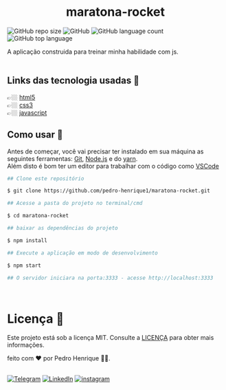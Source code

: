<h1 align = "center">maratona-rocket</h1>

![GitHub repo size](https://img.shields.io/github/repo-size/pedro-henrique1/maratona-rocket)
![GitHub](https://img.shields.io/github/license/pedro-henrique1/maratona-rocket)
![GitHub language count](https://img.shields.io/github/languages/count/pedro-henrique1/maratona-rocket)
![GitHub top language](https://img.shields.io/github/languages/top/pedro-henrique1/maratona-rocket)

<p>A aplicação construida para treinar minha habilidade com js.
<br>
<br>

## Links das tecnologia usadas 🔗

👉🏼 [html5](https://developer.mozilla.org/pt-BR/docs/Web/HTML)<br>
👉🏼 [css3](https://developer.mozilla.org/pt-br/docs/web/css)<br>
👉🏼 [javascript](https://developer.mozilla.org/pt-BR/docs/Web/JavaScript/About_JavaScript)
<br>

## Como usar 🎉

Antes de começar, você vai precisar ter instalado em sua máquina as seguintes ferramentas:
[Git](https://git-scm.com), [Node.js](https://nodejs.org/en/) e do [yarn](https://yarnpkg.com/).<br>
Além disto é bom ter um editor para trabalhar com o código como [VSCode](https://code.visualstudio.com/)

```zsh
## Clone este repositório

$ git clone https://github.com/pedro-henrique1/maratona-rocket.git

## Acesse a pasta do projeto no terminal/cmd

$ cd maratona-rocket

## baixar as dependências do projeto

$ npm install

## Execute a aplicação em modo de desenvolvimento

$ npm start

## O servidor iniciara na porta:3333 - acesse http://localhost:3333

```

<br>

# Licença 📝

Este projeto está sob a licença MIT. Consulte a [LICENÇA](/LICENSE) para obter mais informações.

feito com ❤️ por Pedro Henrique 👏🏼.<br>
<br>

[![Telegram](https://img.shields.io/badge/-TELEGRAM-2CA5E0?style=for-the-badge&logo=telegram&logoColor=white)](https://t.me/pedr0_henrique)
[![LinkedIn](https://img.shields.io/badge/-LINKEDIN-0077B5?style=for-the-badge&logo=linkedin&logoColor=white)](https://www.linkedin.com/in/pedro-henrique-silva-rodrigues-0544ab199/)
[![instagram](https://img.shields.io/badge/instagram-%23E4405F.svg?&style=for-the-badge&logo=instagram&logoColor=white)](https://www.instagram.com/pedro_henrique_dev/)
